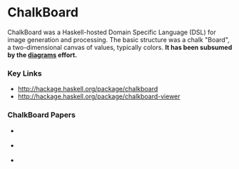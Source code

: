 # ChalkBoard


ChalkBoard was a Haskell-hosted Domain Specific Language (DSL) for image
generation and processing. The basic structure was a chalk "Board", a
two-dimensional canvas of values, typically colors. **It has been
subsumed by the [diagrams](http://projects.haskell.org/diagrams/)
effort.**

### Key Links

 *  <http://hackage.haskell.org/package/chalkboard>
 *  <http://hackage.haskell.org/package/chalkboard-viewer>
 
### ChalkBoard Papers

 * <div class="cite Matlage:10:BeginningMiddleEnd"/>
 * <div class="cite Gill:10:ImprovingVideo"/>
 * <div class="cite Matlage:09:ChalkBoard"/>

